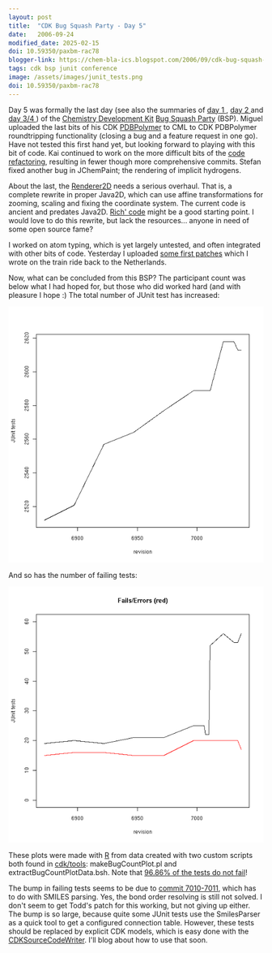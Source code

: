 ```yaml
---
layout: post
title:  "CDK Bug Squash Party - Day 5"
date:   2006-09-24
modified_date: 2025-02-15
doi: 10.59350/paxbm-rac78
blogger-link: https://chem-bla-ics.blogspot.com/2006/09/cdk-bug-squash-party-day-5.html
tags: cdk bsp junit conference
image: /assets/images/junit_tests.png
doi: 10.59350/paxbm-rac78
---
```


Day 5 was formally the last day (see also the summaries of [day 1 <i class="fa-solid fa-recycle fa-xs"></i>](https://chem-bla-ics.linkedchemistry.info/2006/09/18/cdk-bug-squash-party-day-1.html),
[day 2 <i class="fa-solid fa-recycle fa-xs"></i>](https://chem-bla-ics.linkedchemistry.info/2006/09/20/cdk-bug-squash-party-day-2.html) and
[day 3/4 <i class="fa-solid fa-recycle fa-xs"></i>](https://chem-bla-ics.linkedchemistry.info/2006/09/22/cdk-bug-squash-party-day-3-and-4.html)) of the
[Chemistry Development Kit](http://cdk.sf.net/) [Bug Squash Party](http://wiki.cubic.uni-koeln.de/cdkwiki/doku.php?id=bsp200609) (BSP).
Miguel uploaded the last bits of his CDK [PDBPolymer](http://cheminfo.informatics.indiana.edu/~rguha/code/java/nightly/api/org/openscience/cdk/protein/data/PDBPolymer.html)
to CML to CDK PDBPolymer roundtripping functionality (closing a bug and a feature request in one go). Have not tested this first hand yet,
but looking forward to playing with this bit of code. Kai continued to work on the more difficult bits of the
[code refactoring](http://wiki.cubic.uni-koeln.de/cdkwiki/doku.php?id=refactoringkernelclasses), resulting in fewer though more
comprehensive commits. Stefan fixed another bug in JChemPaint; the rendering of implicit hydrogens.

About the last, the [Renderer2D](http://cheminfo.informatics.indiana.edu/~rguha/code/java/nightly/api/org/openscience/cdk/renderer/Renderer2D.html)
needs a serious overhaul. That is, a complete rewrite in proper Java2D, which can use affine transformations for zooming, scaling and fixing the
coordinate system. The current code is ancient and predates Java2D. [Rich' code](http://depth-first.com/articles/2006/08/28/drawing-2-d-structures-with-structure-cdk)
might be a good starting point. I would love to do this rewrite, but lack the resources... anyone in need of some open source fame?

I worked on atom typing, which is yet largely untested, and often integrated with other bits of code. Yesterday I uploaded
[some first patches](http://svn.sourceforge.net/viewvc/cdk/trunk/cdk/src/org/openscience/cdk/atomtype/) which I wrote on the train ride
back to the Netherlands.

Now, what can be concluded from this BSP? The participant count was below what I had hoped for, but those who did worked hard (and
with pleasure I hope :) The total number of JUnit test has increased:

![](/assets/images/junit_tests.png)

And so has the number of failing tests:

![](/assets/images/fails_tests.png)

These plots were made with [R](http://www.r-project.org/) from data created with two custom scripts both found in
[cdk/tools](http://svn.sourceforge.net/viewvc/cdk/trunk/cdk/tools/): makeBugCountPlot.pl and extractBugCountPlotData.bsh.
Note that [96.86% of the tests do not fail](http://cheminfo.informatics.indiana.edu/~rguha/code/java/nightly/junitsummary.html)!

The bump in failing tests seems to be due to [commit 7010-7011](http://svn.sourceforge.net/viewvc/cdk/trunk/cdk/src/org/openscience/cdk/smiles/SmilesParser.java?r1=7009&r2=7011),
which has to do with SMILES parsing. Yes, the bond order resolving is still not solved. I don't seem to get Todd's patch for this working,
but not giving up either. The bump is so large, because quite some JUnit tests use the SmilesParser as a quick tool to get a configured
connection table. However, these tests should be replaced by explicit CDK models, which is easy done with the
[CDKSourceCodeWriter](http://cheminfo.informatics.indiana.edu/~rguha/code/java/nightly/api/org/openscience/cdk/io/CDKSourceCodeWriter.html).
I'll blog about how to use that soon.
